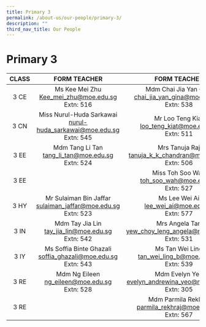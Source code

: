```yaml
---
title: Primary 3
permalink: /about-us/our-people/primary-3/
description: ""
third_nav_title: Our People
---
```

# Primary 3

| CLASS |                               FORM TEACHER                              |                            FORM TEACHER                            |
|:-----:|:-----------------------------------------------------------------------:|:------------------------------------------------------------------:|
|  3 CE |          Ms Kee Mei Zhu<br>Kee_mei_zhu@moe.edu.sg<br>Extn: 516          | Mdm Chai Jia Yan Gina<br>chai_jia_yan_gina@moe.edu.sg<br>Extn: 538 |
|  3 CN | Miss Nurul-Huda Sarkawai<br>nurul-huda_sarkawai@moe.edu.sg<br>Extn: 545 |      Mr Loo Teng Kiat<br>loo_teng_kiat@moe.edu.sg<br>Extn: 511     |
|  3 EE |          Mdm Tang Li Tan<br>tang_li_tan@moe.edu.sg<br>Extn: 524         |    Mrs Tanuja Raj<br>tanuja_k_k_chandran@moe.edu.sg<br>Extn: 506   |
|  3 EE |                                                                         |       Miss Toh Soo Wah<br>toh_soo_wah@moe.edu.sg<br>Extn: 527      |
|  3 HY |    Mr Sulaiman Bin Jaffar<br>sulaiman_jaffar@moe.edu.sg<br>Extn: 523    |         Ms Lee Wei Ai<br>lee_wei_ai@moe.edu.sg<br>Extn: 577        |
|  3 IN |          Mdm Tay Jia Lin<br>tay_jia_lin@moe.edu.sg<br>Extn: 542         |   Mrs Angela Tan<br>yew_choy_leng_angela@moe.edu.sg<br>Extn: 531   |
|  3 IY |    Ms Soffia Binte Ghazali<br>soffia_ghazali@moe.edu.sg<br>Extn: 543    |      Ms Tan Wei Ling<br>tan_wei_ling_b@moe.edu.sg<br>Extn: 539     |
|  3 RE |            Mdm Ng Eileen<br>ng_eileen@moe.edu.sg<br>Extn: 528           |   Mdm Evelyn Yeo<br>evelyn_andrewina_yeo@moe.edu.sg<br>Extn: 305   |
|  3 RE |                                                                         |   Mdm Parmila Rekhraj<br>parmila_rekhraj@moe.edu.sg<br>Extn: 567   |